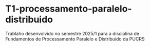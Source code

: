 # T1-processamento-paralelo-distribuido
Trablaho desenvolvido no semestre 2025/1 para a disciplina de Fundamentos de Processamento Paralelo e Distribuído da PUCRS
